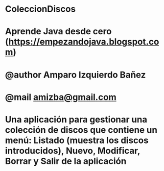 # ColeccionDiscos
#
# Aprende Java desde cero (https://empezandojava.blogspot.com)
#
# @author Amparo Izquierdo Bañez
# @mail amizba@gmail.com
#
# Una aplicación para gestionar una colección de discos que contiene un menú: Listado (muestra los discos introducidos), Nuevo, Modificar, Borrar y Salir de la aplicación
